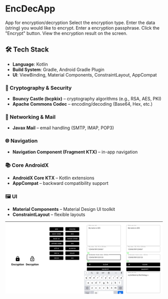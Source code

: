# EncDecApp
App for encryption/decryption
Select the encryption type.
Enter the data (string) you would like to encrypt.
Enter a encryption passphrase.
Click the "Encrypt" button.
View the encryption result on the screen.

## 🛠️ Tech Stack

- **Language**: Kotlin
- **Build System**: Gradle, Android Gradle Plugin
- **UI**: ViewBinding, Material Components, ConstraintLayout, AppCompat

### 🔐 Cryptography & Security
- **Bouncy Castle (bcpkix)** – cryptography algorithms (e.g., RSA, AES, PKI)
- **Apache Commons Codec** – encoding/decoding (Base64, Hex, etc.)

### 📧 Networking & Mail
- **Javax Mail** – email handling (SMTP, IMAP, POP3)

### 🌐 Navigation
- **Navigation Component (Fragment KTX)** – in-app navigation

### 📚 Core AndroidX
- **AndroidX Core KTX** – Kotlin extensions
- **AppCompat** – backward compatibility support

### 🖼️ UI
- **Material Components** – Material Design UI toolkit
- **ConstraintLayout** – flexible layouts

<img src="https://github.com/HamletNadirian/EncDecApp/blob/master/result.png" width="1000">


